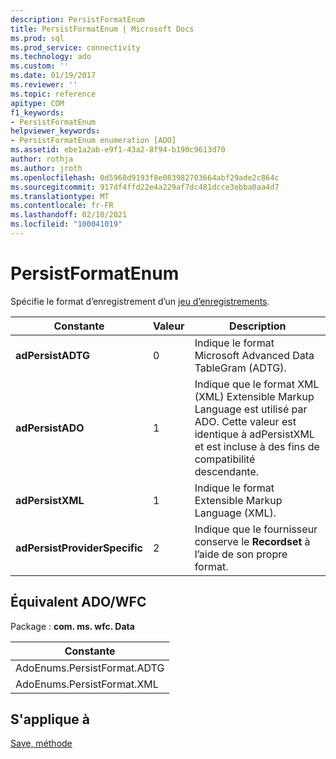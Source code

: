 ```yaml
---
description: PersistFormatEnum
title: PersistFormatEnum | Microsoft Docs
ms.prod: sql
ms.prod_service: connectivity
ms.technology: ado
ms.custom: ''
ms.date: 01/19/2017
ms.reviewer: ''
ms.topic: reference
apitype: COM
f1_keywords:
- PersistFormatEnum
helpviewer_keywords:
- PersistFormatEnum enumeration [ADO]
ms.assetid: ebe1a2ab-e9f1-43a2-8f94-b190c9613d70
author: rothja
ms.author: jroth
ms.openlocfilehash: 0d5968d9193f8e083982703664abf29ade2c864c
ms.sourcegitcommit: 917df4ffd22e4a229af7dc481dcce3ebba0aa4d7
ms.translationtype: MT
ms.contentlocale: fr-FR
ms.lasthandoff: 02/10/2021
ms.locfileid: "100041019"
---
```

# <a name="persistformatenum"></a>PersistFormatEnum
Spécifie le format d’enregistrement d’un [jeu d’enregistrements](./recordset-object-ado.md).  
  
|Constante|Valeur|Description|  
|--------------|-----------|-----------------|  
|**adPersistADTG**|0|Indique le format Microsoft Advanced Data TableGram (ADTG).|  
|**adPersistADO**|1|Indique que le format XML (XML) Extensible Markup Language est utilisé par ADO. Cette valeur est identique à adPersistXML et est incluse à des fins de compatibilité descendante.|  
|**adPersistXML**|1|Indique le format Extensible Markup Language (XML).|  
|**adPersistProviderSpecific**|2|Indique que le fournisseur conserve le **Recordset** à l’aide de son propre format.|  
  
## <a name="adowfc-equivalent"></a>Équivalent ADO/WFC  
 Package : **com. ms. wfc. Data**  
  
|Constante|  
|--------------|  
|AdoEnums.PersistFormat.ADTG|  
|AdoEnums.PersistFormat.XML|  
  
## <a name="applies-to"></a>S'applique à  
 [Save, méthode](./save-method.md)